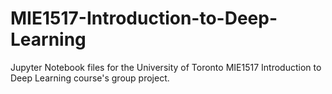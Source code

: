 # MIE1517-Introduction-to-Deep-Learning
Jupyter Notebook files for the University of Toronto MIE1517 Introduction to Deep Learning course's group project.
